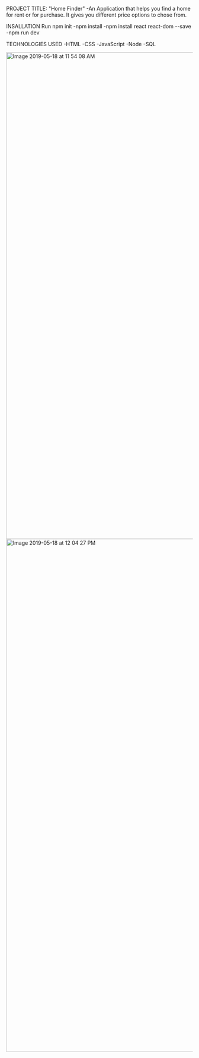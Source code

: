 PROJECT TITLE:
"Home Finder"
-An Application that helps you find a home for rent or for purchase.
It gives you different price options to chose from.

INSALLATION 
Run npm init
    -npm install 
    -npm install react react-dom --save
    -npm run dev

TECHNOLOGIES USED
    -HTML
    -CSS
    -JavaScript
    -Node
    -SQL

<img width="1315" alt="Image 2019-05-18 at 11 54 08 AM" src="https://user-images.githubusercontent.com/42823763/57973834-b6f8e980-7963-11e9-9e1d-efe5f2e9f541.png">
<img width="1386" alt="Image 2019-05-18 at 12 04 27 PM" src="https://user-images.githubusercontent.com/42823763/57974007-6b940a80-7966-11e9-9577-33226ea5e037.png">

